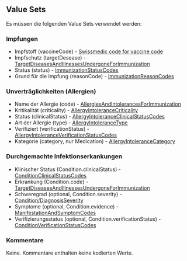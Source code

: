 ## Value Sets

Es müssen die folgenden Value Sets verwendet werden:


### Impfungen

- Impfstoff (vaccineCode) - [Swissmedic code for vaccine code](http://fhir.ch/ig/ch-vacd/ValueSet-ch-vacd-vaccines-vs.html)
- Impfschutz (targetDesease) - [TargetDiseasesAndIllnessesUndergoneForImmunization](http://fhir.ch/ig/ch-vacd/ValueSet-ch-vacd-targetdiseasesandillnessesundergoneforimmunization-vs.html)
- Status (status) - [ImmunizationStatusCodes](http://hl7.org/fhir/R4/valueset-immunization-status.html)
- Grund für die Impfung (reasonCode) - [ImmunizationReasonCodes](http://hl7.org/fhir/R4/valueset-immunization-reason.html)


### Unverträglichkeiten (Allergien)

- Name der Allergie (code) - [AllergiesAndIntolerancesForImmunization](http://fhir.ch/ig/ch-vacd/ValueSet-ch-vacd-immunization-allergyintolerances-vs.html)
- Kritikalität (criticality) - [AllergyIntoleranceCriticality](http://hl7.org/fhir/R4/valueset-allergy-intolerance-criticality.html)
- Status (clinicalStatus) - [AllergyIntoleranceClinicalStatusCodes](http://hl7.org/fhir/R4/valueset-allergyintolerance-clinical.html)
- Art der Allergie (type) - [AllergyIntoleranceType](http://hl7.org/fhir/R4/valueset-allergy-intolerance-type.html)
- Verifiziert (verificationStatus) - [AllergyIntoleranceVerificationStatusCodes](http://hl7.org/fhir/R4/valueset-allergyintolerance-verification.html)
- Kategorie (category, nur Medication) - [AllergyIntoleranceCategory](http://hl7.org/fhir/R4/valueset-allergy-intolerance-category.html)


### Durchgemachte Infektionserkankungen

- Klinischer Status (Condition.clinicalStatus) - [ConditionClinicalStatusCodes](http://hl7.org/fhir/R4/valueset-condition-clinical.html)
- Erkrankung (Condition.code) - [TargetDiseasesAndIllnessesUndergoneForImmunization](http://fhir.ch/ig/ch-vacd/ValueSet-ch-vacd-targetdiseasesandillnessesundergoneforimmunization-vs.html)
- Schweregrad (optional, Condition.severity) - [Condition/DiagnosisSeverity](http://hl7.org/fhir/R4/valueset-condition-severity.html)
- Symptome (optional, Condition.evidence) - [ManifestationAndSymptomCodes](http://hl7.org/fhir/R4/valueset-manifestation-or-symptom.html)
- Verifizierungsstatus (optional, Condition.verificationStatus) - [ConditionVerificationStatusCodes](http://hl7.org/fhir/R4/valueset-condition-ver-status.html)


### Kommentare

Keine. Kommentare enthalten keine kodierten Werte. 
